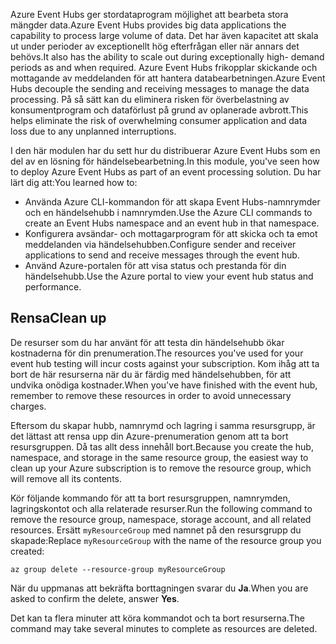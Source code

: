 <span data-ttu-id="53e7a-101">Azure Event Hubs ger stordataprogram möjlighet att bearbeta stora mängder data.</span><span class="sxs-lookup"><span data-stu-id="53e7a-101">Azure Event Hubs provides big data applications the capability to process large volume of data.</span></span> <span data-ttu-id="53e7a-102">Det har även kapacitet att skala ut under perioder av exceptionellt hög efterfrågan eller när annars det behövs.</span><span class="sxs-lookup"><span data-stu-id="53e7a-102">It also has the ability to scale out during exceptionally high- demand periods as and when required.</span></span> <span data-ttu-id="53e7a-103">Azure Event Hubs frikopplar skickande och mottagande av meddelanden för att hantera databearbetningen.</span><span class="sxs-lookup"><span data-stu-id="53e7a-103">Azure Event Hubs decouple the sending and receiving messages to manage the data processing.</span></span> <span data-ttu-id="53e7a-104">På så sätt kan du eliminera risken för överbelastning av konsumentprogram och dataförlust på grund av oplanerade avbrott.</span><span class="sxs-lookup"><span data-stu-id="53e7a-104">This helps eliminate the risk of overwhelming consumer application and data loss due to any unplanned interruptions.</span></span>

<span data-ttu-id="53e7a-105">I den här modulen har du sett hur du distribuerar Azure Event Hubs som en del av en lösning för händelsebearbetning.</span><span class="sxs-lookup"><span data-stu-id="53e7a-105">In this module, you've seen how to deploy Azure Event Hubs as part of an event processing solution.</span></span> <span data-ttu-id="53e7a-106">Du har lärt dig att:</span><span class="sxs-lookup"><span data-stu-id="53e7a-106">You learned how to:</span></span>

- <span data-ttu-id="53e7a-107">Använda Azure CLI-kommandon för att skapa Event Hubs-namnrymder och en händelsehubb i namnrymden.</span><span class="sxs-lookup"><span data-stu-id="53e7a-107">Use the Azure CLI commands to create an Event Hubs namespace and an event hub in that namespace.</span></span> 
- <span data-ttu-id="53e7a-108">Konfigurera avsändar- och mottagarprogram för att skicka och ta emot meddelanden via händelsehubben.</span><span class="sxs-lookup"><span data-stu-id="53e7a-108">Configure sender and receiver applications to send and receive messages through the event hub.</span></span>
- <span data-ttu-id="53e7a-109">Använd Azure-portalen för att visa status och prestanda för din händelsehubb.</span><span class="sxs-lookup"><span data-stu-id="53e7a-109">Use the Azure portal to view your event hub status and performance.</span></span>

## <a name="clean-up"></a><span data-ttu-id="53e7a-110">Rensa</span><span class="sxs-lookup"><span data-stu-id="53e7a-110">Clean up</span></span> 
<!---TODO: Update for sandbox?--->

<span data-ttu-id="53e7a-111">De resurser som du har använt för att testa din händelsehubb ökar kostnaderna för din prenumeration.</span><span class="sxs-lookup"><span data-stu-id="53e7a-111">The resources you've used for your event hub testing will incur costs against your subscription.</span></span> <span data-ttu-id="53e7a-112">Kom ihåg att ta bort de här resurserna när du är färdig med händelsehubben, för att undvika onödiga kostnader.</span><span class="sxs-lookup"><span data-stu-id="53e7a-112">When you've have finished with the event hub, remember to remove these resources in order to avoid unnecessary charges.</span></span>

<span data-ttu-id="53e7a-113">Eftersom du skapar hubb, namnrymd och lagring i samma resursgrupp, är det lättast att rensa upp din Azure-prenumeration genom att ta bort resursgruppen. Då tas allt dess innehåll bort.</span><span class="sxs-lookup"><span data-stu-id="53e7a-113">Because you create the hub, namespace, and storage in the same resource group, the easiest way to clean up your Azure subscription is to remove the resource group, which will remove all its contents.</span></span> 

<span data-ttu-id="53e7a-114">Kör följande kommando för att ta bort resursgruppen, namnrymden, lagringskontot och alla relaterade resurser.</span><span class="sxs-lookup"><span data-stu-id="53e7a-114">Run the following command to remove the resource group, namespace, storage account, and all related resources.</span></span> <span data-ttu-id="53e7a-115">Ersätt `myResourceGroup` med namnet på den resursgrupp du skapade:</span><span class="sxs-lookup"><span data-stu-id="53e7a-115">Replace `myResourceGroup` with the name of the resource group you created:</span></span>

```azurecli
az group delete --resource-group myResourceGroup
```

<span data-ttu-id="53e7a-116">När du uppmanas att bekräfta borttagningen svarar du **Ja**.</span><span class="sxs-lookup"><span data-stu-id="53e7a-116">When you are asked to confirm the delete, answer **Yes**.</span></span>

<span data-ttu-id="53e7a-117">Det kan ta flera minuter att köra kommandot och ta bort resurserna.</span><span class="sxs-lookup"><span data-stu-id="53e7a-117">The command may take several minutes to complete as resources are deleted.</span></span>
